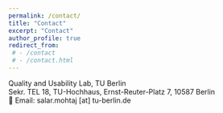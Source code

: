 ```yaml
---
permalink: /contact/
title: "Contact"
excerpt: "Contact"
author_profile: true
redirect_from: 
 # - /contact
 # - /contact.html
---
```

Quality and Usability Lab, TU Berlin <br/>
Sekr. TEL 18, TU-Hochhaus, Ernst-Reuter-Platz 7, 10587 Berlin <br/>
:email:   Email: salar.mohtaj [at] tu-berlin.de